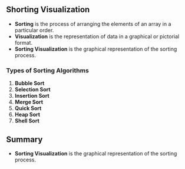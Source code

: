 ## **Shorting Visualization**

- **Sorting** is the process of arranging the elements of an array in a particular order.
- **Visualization** is the representation of data in a graphical or pictorial format.
- **Sorting Visualization** is the graphical representation of the sorting process.

### **Types of Sorting Algorithms**

1. **Bubble Sort**
2. **Selection Sort**
3. **Insertion Sort**
4. **Merge Sort**
5. **Quick Sort**
6. **Heap Sort**
7. **Shell Sort**

## **Summary**

- **Sorting Visualization** is the graphical representation of the sorting process.
